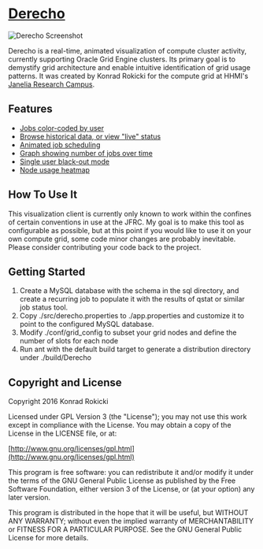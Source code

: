 # [Derecho](http://github.com/krokicki/derecho) 

![Derecho Screenshot](https://raw.github.com/krokicki/derecho/master/images/screenshots/derecho_0_sm.png)

Derecho is a real-time, animated visualization of compute cluster activity, currently supporting Oracle Grid Engine clusters. 
Its primary goal is to demystify grid architecture and enable intuitive identification of grid usage patterns. 
It was created by Konrad Rokicki for the compute grid at HHMI's [Janelia Research Campus](http://www.janelia.org/).

## Features

* [Jobs color-coded by user](https://raw.github.com/krokicki/derecho/master/images/screenshots/derecho_0.png)
* [Browse historical data, or view "live" status](https://raw.github.com/krokicki/derecho/master/images/screenshots/derecho_1.png)
* [Animated job scheduling](https://raw.github.com/krokicki/derecho/master/images/screenshots/derecho_2.png)
* [Graph showing number of jobs over time](https://raw.github.com/krokicki/derecho/master/images/screenshots/derecho_3.png)
* [Single user black-out mode](https://raw.github.com/krokicki/derecho/master/images/screenshots/derecho_4.png)
* [Node usage heatmap](https://raw.github.com/krokicki/derecho/master/images/screenshots/derecho_5.png)

## How To Use It

This visualization client is currently only known to work within the confines of certain conventions in use at the JFRC. 
My goal is to make this tool as configurable as possible, but at this point if you would like to use it on your own compute grid, 
some code minor changes are probably inevitable. Please consider contributing your code back to the project.

## Getting Started

1. Create a MySQL database with the schema in the sql directory, and create a recurring job to populate it with the results of qstat or similar job status tool.
2. Copy ./src/derecho.properties to ./app.properties and customize it to point to the configured MySQL database.
3. Modify ./conf/grid_config to subset your grid nodes and define the number of slots for each node 
4. Run ant with the default build target to generate a distribution directory under ./build/Derecho

## Copyright and License

Copyright 2016 Konrad Rokicki

Licensed under GPL Version 3 (the "License");
you may not use this work except in compliance with the License.
You may obtain a copy of the License in the LICENSE file, or at:

  [http://www.gnu.org/licenses/gpl.html](http://www.gnu.org/licenses/gpl.html)

This program is free software: you can redistribute it and/or modify
it under the terms of the GNU General Public License as published by
the Free Software Foundation, either version 3 of the License, or
(at your option) any later version.

This program is distributed in the hope that it will be useful,
but WITHOUT ANY WARRANTY; without even the implied warranty of
MERCHANTABILITY or FITNESS FOR A PARTICULAR PURPOSE. See the
GNU General Public License for more details.

